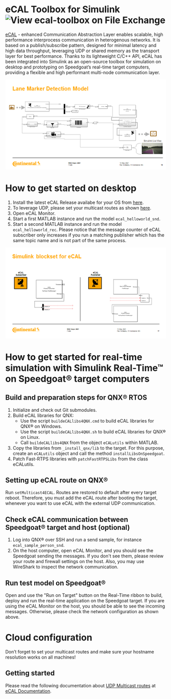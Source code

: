 # eCAL Toolbox for Simulink ![View ecal-toolbox on File Exchange](https://www.mathworks.com/matlabcentral/images/matlab-file-exchange.svg)
[eCAL](https://github.com/continental/ecal) - enhanced Communication Abstraction Layer enables scalable, high performance interprocess communication in heterogenous networks. It is based on a publish/subscribe pattern, designed for minimal latency and high data throughput, leveraging UDP or shared memory as the transport layer for best performance. Thanks to its lightweight C/C++ API, eCAL has been integrated into Simulink as an open-source toolbox for simulation on desktop and prototyping on Speedgoat’s real-time target computers, providing a flexible and high performant multi-node communication layer.

![LaneMarkerExample](images/LaneMarkerExample.png "Lane Marker Detection Model")

# How to get started on desktop
1. Install the latest eCAL Release availabe for your OS from [here](https://github.com/continental/ecal/releases).
2. To leverage UDP, please set your multicast routes as shown [here](https://continental.github.io/ecal/getting_started/cloud.html#getting-started-cloud).
3. Open eCAL Monitor.
4. Start a first MATLAB instance and run the model `ecal_helloworld_snd`.
5. Start a second MATLAB instance and run the model `ecal_helloworld_rec`.
Please notice that the message counter of eCAL subscriber only increases if you run a matching publisher which has the same topic name and is not part of the same process.

![SimulinkBlockseteCAL](images/SimulinkBlockseteCAL.png "Simulink Blockset for eCAL")

# How to get started for real-time simulation with Simulink Real-Time™ on Speedgoat® target computers
## Build and preparation steps for QNX® RTOS
1. Initialize and check out Git submodules.
2. Build eCAL libraries for QNX:
    - Use the script `buildeCALlibs4QNX.cmd` to build eCAL libraries for QNX® on Windows.
    - Use the script `buildeCALlibs4QNX.sh` to build eCAL libraries for QNX® on Linux.
    - Call `buildeCALlibs4QNX` from the object `eCALutils` within MATLAB.
3. Copy the libraries from `_install_qnx/lib` to the target. For this purpose, create an `eCALutils` object and call the method `installLibsOnSpeedgoat`.
4. Patch Fast-RTPS libraries with `patchFastRTPSLibs` from the class eCALutils.

## Setting up eCAL route on QNX®
Run `setMulticast4ECAL`. Routes are restored to default after every target reboot. Therefore, you must add the eCAL route after booting the target, whenever you want to use eCAL with the external UDP communication.

## Check eCAL communication between Speedgoat® target and host (optional)
1. Log into QNX® over SSH and run a send sample, for instance `ecal_sample_person_snd`.
2. On the host computer, open eCAL Monitor, and you should see the Speedgoat sending the messages. If you don't see them, please review your route and firewall settings on the host. Also, you may use WireShark to inspect the network communication.

## Run test model on Speedgoat®
Open and use the "Run on Target" button on the Real-Time ribbon to build, deploy and run the real-time application on the Speedgoat target. If you are using the eCAL Monitor on the host, you should be able to see the incoming messages. Otherwise, please check the network configuration as shown above.

# Cloud configuration
Don’t forget to set your multicast routes and make sure your hostname resolution works on all machines!

## Getting started
Please read the following documentation about [UDP Multicast routes](https://continental.github.io/ecal/getting_started/cloud.html#getting-started-cloud) at [eCAL Documentation](https://continental.github.io/ecal/index.html).
